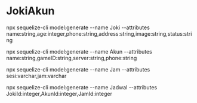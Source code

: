 # JokiAkun

npx sequelize-cli model:generate --name Joki --attributes name:string,age:integer,phone:string,address:string,image:string,status:string

npx sequelize-cli model:generate --name Akun --attributes name:string,gameID:string,server:string,phone:string

npx sequelize-cli model:generate --name Jam --attributes sesi:varchar,jam:varchar

npx sequelize-cli model:generate --name Jadwal --attributes JokiId:integer,AkunId:integer,JamId:integer